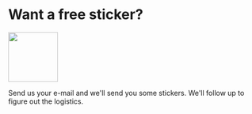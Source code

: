 # Want a free sticker?

<img src="images/rodeo-logo.png" style="height: 100px;"/>

Send us your e-mail and we'll send you some stickers. We'll follow up to figure out the logistics.
